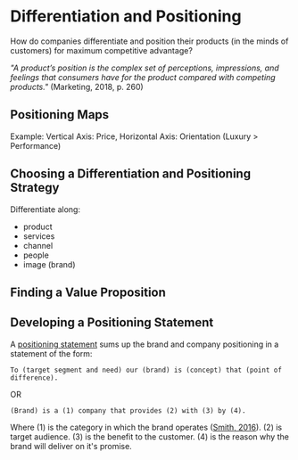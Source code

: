# Differentiation and Positioning
How do companies differentiate and position their products (in the minds of customers) for maximum competitive advantage?

*"A product’s position is the complex set of perceptions, impressions, and feelings that consumers have for the product compared with competing products."* (Marketing, 2018, p. 260)

## Positioning Maps
Example: Vertical Axis: Price, Horizontal Axis: Orientation (Luxury > Performance)

## Choosing a Differentiation and Positioning Strategy
Differentiate along:
* product
* services
* channel
* people
* image (brand)

## Finding a Value Proposition

## Developing a Positioning Statement
A <a href="https://www.brandwatch.com/blog/write-brand-positioning-statement/">positioning statement</a> sums up the brand and company positioning in a statement of the form:

```
To (target segment and need) our (brand) is (concept) that (point of difference).
```
OR
```
(Brand) is a (1) company that provides (2) with (3) by (4).

```
Where 
(1) is the category in which the brand operates (<a href="https://www.brandwatch.com/blog/write-brand-positioning-statement/">Smith, 2016</a>).
(2) is target audience.
(3) is the benefit to the customer.
(4) is the reason why the brand will deliver on it's promise.

